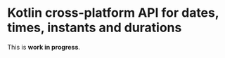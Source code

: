# Kotlin cross-platform API for dates, times, instants and durations

This is **work in progress**.
